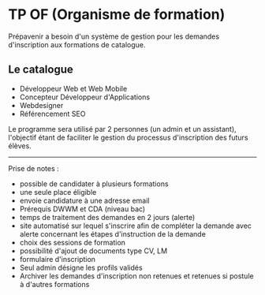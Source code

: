 # TP OF (Organisme de formation)

Prépavenir a besoin d'un système de gestion pour les demandes d'inscription aux formations de catalogue.

## Le catalogue

- Développeur Web et Web Mobile
- Concepteur Développeur d'Applications
- Webdesigner
- Référencement SEO
  
Le programme sera utilisé par 2 personnes (un admin et un assistant), l'objectif étant de faciliter le gestion du processus d'inscription des futurs élèves.

---

Prise de notes : 
- possible de candidater à plusieurs formations
- une seule place éligible 
- envoie candidature à une adresse email
- Prérequis DWWM et CDA (niveau bac)
- temps de traitement des demandes en 2 jours (alerte)
- site automatisé sur lequel s'inscrire afin de compléter la demande avec alerte concernant les étapes d'instruction de la demande
- choix des sessions de formation
- possibilité d'ajout de documents type CV, LM
- formulaire d'inscription
- Seul admin désigne les profils validés
- Archiver les demandes d'inscription non retenues et retenues si postule à d'autres formations